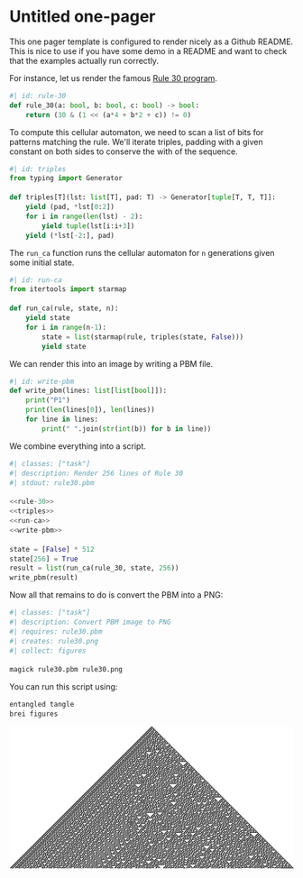 Untitled one-pager
==================

This one pager template is configured to render nicely as a Github README. This is nice to use if you have some demo in a README and want to check that the examples actually run correctly.

For instance, let us render the famous [Rule 30 program](https://en.wikipedia.org/wiki/Rule_30).

```python
#| id: rule-30
def rule_30(a: bool, b: bool, c: bool) -> bool:
    return (30 & (1 << (a*4 + b*2 + c)) != 0)
```

To compute this cellular automaton, we need to scan a list of bits for patterns matching the rule. We'll iterate triples, padding with a given constant on both sides to conserve the with of the sequence.

```python
#| id: triples
from typing import Generator

def triples[T](lst: list[T], pad: T) -> Generator[tuple[T, T, T]]:
    yield (pad, *lst[0:2])
    for i in range(len(lst) - 2):
        yield tuple(lst[i:i+3])
    yield (*lst[-2:], pad)
```

The `run_ca` function runs the cellular automaton for `n` generations given some initial state.

```python
#| id: run-ca
from itertools import starmap

def run_ca(rule, state, n):
    yield state
    for i in range(n-1):
        state = list(starmap(rule, triples(state, False)))
        yield state
```

We can render this into an image by writing a PBM file.

```python
#| id: write-pbm
def write_pbm(lines: list[list[bool]]):
    print("P1")
    print(len(lines[0]), len(lines))
    for line in lines:
        print(" ".join(str(int(b)) for b in line))
```

We combine everything into a script.

```python
#| classes: ["task"]
#| description: Render 256 lines of Rule 30
#| stdout: rule30.pbm

<<rule-30>>
<<triples>>
<<run-ca>>
<<write-pbm>>

state = [False] * 512
state[256] = True
result = list(run_ca(rule_30, state, 256))
write_pbm(result)
```

Now all that remains to do is convert the PBM into a PNG:

```bash
#| classes: ["task"]
#| description: Convert PBM image to PNG
#| requires: rule30.pbm
#| creates: rule30.png
#| collect: figures

magick rule30.pbm rule30.png
```

You can run this script using:

```bash
entangled tangle
brei figures
```

![Rule 30](./rule30.png)

